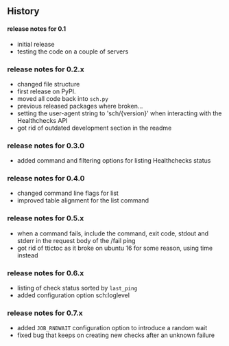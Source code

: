## History

#### release notes for 0.1
- initial release
- testing the code on a couple of servers

### release notes for 0.2.x
- changed file structure
- first release on PyPI.
- moved all code back into `sch.py`
- previous released packages where broken...
- setting the user-agent string to 'sch/{version}' when interacting with the
  Healthchecks API
- got rid of outdated development section in the readme

### release notes for 0.3.0
- added command and filtering options for listing Healthchecks status

### release notes for 0.4.0
- changed command line flags for list
- improved table alignment for the list command

### release notes for 0.5.x
- when a command fails, include the command, exit code, stdout and stderr in
  the request body of the /fail ping 
- got rid of ttictoc as it broke on ubuntu 16 for some reason, using time instead

### release notes for 0.6.x
- listing of check status sorted by `last_ping`
- added configuration option sch:loglevel

### release notes for 0.7.x
- added `JOB_RNDWAIT` configuration option to introduce a random wait
- fixed bug that keeps on creating new checks after an unknown failure

